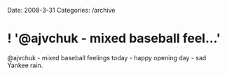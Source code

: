 Date: 2008-3-31
Categories: /archive

# ! '@ajvchuk - mixed baseball feel...'

@ajvchuk - mixed baseball feelings today - happy opening day - sad Yankee rain.
